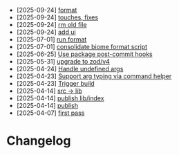 - [2025-09-24] [format](https://github.com/RubricLab/cli/commit/0e2f53e69ca2b5668de4d5bd34a5326dc26e17fc)
- [2025-09-24] [touches, fixes](https://github.com/RubricLab/cli/commit/8c9981291684c9eaee20842b5cf692b3799178f5)
- [2025-09-24] [rm old file](https://github.com/RubricLab/cli/commit/1041d19da0188c9d642cb5937b3084f5f93fe767)
- [2025-09-24] [add ui](https://github.com/RubricLab/cli/commit/a809ae0177be8dfd9aa948b860e51a64fdf639db)
- [2025-07-01] [run format](https://github.com/RubricLab/cli/commit/7ca23a6d4940452913b3111c1d43b7179638dcf9)
- [2025-07-01] [consolidate biome format script](https://github.com/RubricLab/cli/commit/ea2999efb0c28c7a217e81245026d3009bc78081)
- [2025-06-25] [Use package post-commit hooks](https://github.com/RubricLab/cli/commit/93141e16972175bb4b23d83f75c7c800662b7f85)
- [2025-05-31] [upgrade to zod/v4](https://github.com/RubricLab/cli/commit/732c6745223fce13a322c1d2c6015e3dfbc1443e)
- [2025-04-24] [Handle undefined args](https://github.com/RubricLab/cli/commit/f34a9b004438071586bdd126db88a84ab8f1b9b2)
- [2025-04-23] [Support arg typing via command helper](https://github.com/RubricLab/cli/commit/01730221c250dc651a1cc466ff3aef85a4361a1e)
- [2025-04-23] [Trigger build](https://github.com/RubricLab/cli/commit/f48dfb50b8388ca5b9a6762aba521093a8226e5b)
- [2025-04-14] [src -> lib](https://github.com/RubricLab/cli/commit/5366d58c027c275252ef7e79f20afd61183949c6)
- [2025-04-14] [publish lib/index](https://github.com/RubricLab/cli/commit/77d2c126ff9cf6ec9bcbff925d79bcda2b187da6)
- [2025-04-14] [publish](https://github.com/RubricLab/cli/commit/57579caea726ee9f77585a743f97648799f4fd04)
- [2025-04-07] [first pass](https://github.com/RubricLab/cli/commit/392698be5e5b6fd3706876e8d91340d7e1d2951f)
# Changelog

